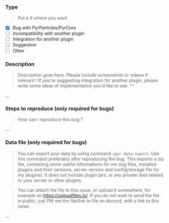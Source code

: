 ### Type

> Put a X where you want

- [x] Bug with PyrParticles/PyrCore
- [ ] Incompatibility with another plugin
- [ ] Integration for another plugin
- [ ] Suggestion
- [ ] Other

### Description

> Description goes here. Please include screenshots or videos if relevant ! If you're suggesting integration for another plugin, please write some ideas of implementation you'd like to see. ^^

...

### Steps to reproduce (only required for bugs)

> How can I reproduce this bug ?

...

### Data file (only required for bugs)

> You can export your data by using command `/pyr data export`. Use this command preferably after reproducing the bug. This exports a zip file, containing some useful informations for me (log files, installed plugins and their versions, server version and config/storage file for my plugins). It does not include plugin jars, or any private data related to your server or other plugins.

> You can attach the file to this issue, or upload it somewhere, for example on https://uploadfiles.io/. If you do not wish to send the file in public, just PM me the file/link to file on discord, with a link to this issue.

...